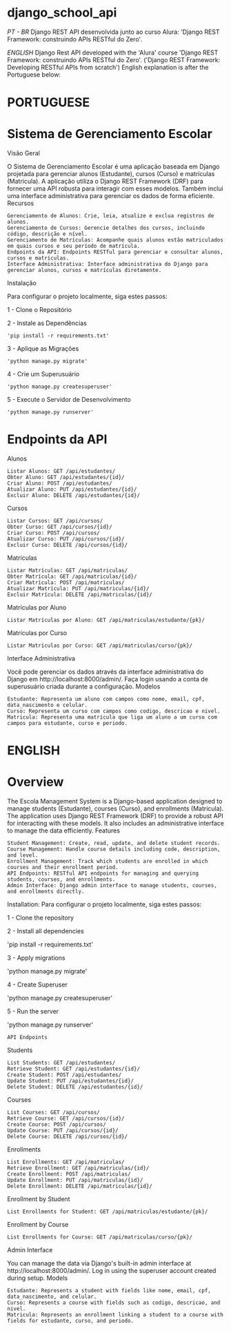 # django_school_api
 *PT - BR*
Django REST API desenvolvida junto ao curso Alura: 'Django REST Framework: construindo APIs RESTful do Zero'.

 *ENGLISH*
Django Rest API developed with the 'Alura' course 'Django REST Framework: construindo APIs RESTful do Zero'. ('Django REST Framework: Developing RESTful APIs from scratch')
English explanation is after the Portuguese below:

# PORTUGUESE
#  Sistema de Gerenciamento Escolar
Visão Geral

O Sistema de Gerenciamento Escolar é uma aplicação baseada em Django projetada para gerenciar alunos (Estudante), cursos (Curso) e matrículas (Matricula). A aplicação utiliza o Django REST Framework (DRF) para fornecer uma API robusta para interagir com esses modelos. Também inclui uma interface administrativa para gerenciar os dados de forma eficiente.
Recursos

    Gerenciamento de Alunos: Crie, leia, atualize e exclua registros de alunos.
    Gerenciamento de Cursos: Gerencie detalhes dos cursos, incluindo código, descrição e nível.
    Gerenciamento de Matrículas: Acompanhe quais alunos estão matriculados em quais cursos e seu período de matrícula.
    Endpoints da API: Endpoints RESTful para gerenciar e consultar alunos, cursos e matrículas.
    Interface Administrativa: Interface administrativa do Django para gerenciar alunos, cursos e matrículas diretamente.

Instalação

Para configurar o projeto localmente, siga estes passos:

1 - Clone o Repositório

2 - Instale as Dependências

    'pip install -r requirements.txt'

3 - Aplique as Migrações

    'python manage.py migrate'

4 - Crie um Superusuário

    'python manage.py createsuperuser'

5 - Execute o Servidor de Desenvolvimento

    'python manage.py runserver'

# Endpoints da API
Alunos

    Listar Alunos: GET /api/estudantes/
    Obter Aluno: GET /api/estudantes/{id}/
    Criar Aluno: POST /api/estudantes/
    Atualizar Aluno: PUT /api/estudantes/{id}/
    Excluir Aluno: DELETE /api/estudantes/{id}/

Cursos

    Listar Cursos: GET /api/cursos/
    Obter Curso: GET /api/cursos/{id}/
    Criar Curso: POST /api/cursos/
    Atualizar Curso: PUT /api/cursos/{id}/
    Excluir Curso: DELETE /api/cursos/{id}/

Matrículas

    Listar Matrículas: GET /api/matriculas/
    Obter Matrícula: GET /api/matriculas/{id}/
    Criar Matrícula: POST /api/matriculas/
    Atualizar Matrícula: PUT /api/matriculas/{id}/
    Excluir Matrícula: DELETE /api/matriculas/{id}/

Matrículas por Aluno

    Listar Matrículas por Aluno: GET /api/matriculas/estudante/{pk}/

Matrículas por Curso

    Listar Matrículas por Curso: GET /api/matriculas/curso/{pk}/

Interface Administrativa

Você pode gerenciar os dados através da interface administrativa do Django em http://localhost:8000/admin/. Faça login usando a conta de superusuário criada durante a configuração.
Modelos

    Estudante: Representa um aluno com campos como nome, email, cpf, data_nascimento e celular.
    Curso: Representa um curso com campos como codigo, descricao e nivel.
    Matricula: Representa uma matrícula que liga um aluno a um curso com campos para estudante, curso e periodo.



# ENGLISH

# Overview

The Escola Management System is a Django-based application designed to manage students (Estudante), courses (Curso), and enrollments (Matricula). The application uses Django REST Framework (DRF) to provide a robust API for interacting with these models. It also includes an administrative interface to manage the data efficiently.
Features

    Student Management: Create, read, update, and delete student records.
    Course Management: Handle course details including code, description, and level.
    Enrollment Management: Track which students are enrolled in which courses and their enrollment period.
    API Endpoints: RESTful API endpoints for managing and querying students, courses, and enrollments.
    Admin Interface: Django admin interface to manage students, courses, and enrollments directly.

Installation:
Para configurar o projeto localmente, siga estes passos:

1 - Clone the repository

2 - Install all dependencies

   'pip install -r requirements.txt'

3 - Apply migrations

   'python manage.py migrate'

4 - Create Superuser

   'python manage.py createsuperuser'

5 - Run the server

   'python manage.py runserver'


    API Endpoints
Students

    List Students: GET /api/estudantes/
    Retrieve Student: GET /api/estudantes/{id}/
    Create Student: POST /api/estudantes/
    Update Student: PUT /api/estudantes/{id}/
    Delete Student: DELETE /api/estudantes/{id}/

Courses

    List Courses: GET /api/cursos/
    Retrieve Course: GET /api/cursos/{id}/
    Create Course: POST /api/cursos/
    Update Course: PUT /api/cursos/{id}/
    Delete Course: DELETE /api/cursos/{id}/

Enrollments

    List Enrollments: GET /api/matriculas/
    Retrieve Enrollment: GET /api/matriculas/{id}/
    Create Enrollment: POST /api/matriculas/
    Update Enrollment: PUT /api/matriculas/{id}/
    Delete Enrollment: DELETE /api/matriculas/{id}/

Enrollment by Student

    List Enrollments for Student: GET /api/matriculas/estudante/{pk}/

Enrollment by Course

    List Enrollments for Course: GET /api/matriculas/curso/{pk}/

Admin Interface

You can manage the data via Django's built-in admin interface at http://localhost:8000/admin/. Log in using the superuser account created during setup.
Models

    Estudante: Represents a student with fields like nome, email, cpf, data_nascimento, and celular.
    Curso: Represents a course with fields such as codigo, descricao, and nivel.
    Matricula: Represents an enrollment linking a student to a course with fields for estudante, curso, and periodo.
